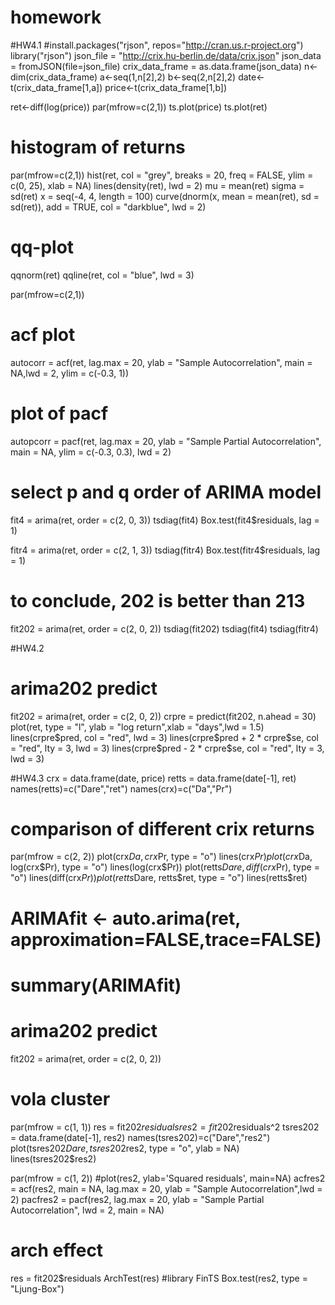 # homework
#HW4.1
#install.packages("rjson", repos="http://cran.us.r-project.org")
library("rjson")
json_file = "http://crix.hu-berlin.de/data/crix.json"
json_data = fromJSON(file=json_file)
crix_data_frame = as.data.frame(json_data)
n<-dim(crix_data_frame)
a<-seq(1,n[2],2)
b<-seq(2,n[2],2)
date<-t(crix_data_frame[1,a])
price<-t(crix_data_frame[1,b])

ret<-diff(log(price))
par(mfrow=c(2,1))
ts.plot(price)
ts.plot(ret)

# histogram of returns
par(mfrow=c(2,1))
hist(ret, col = "grey", breaks = 20, freq = FALSE, ylim = c(0, 25), xlab = NA)
lines(density(ret), lwd = 2)
mu = mean(ret)
sigma = sd(ret)
x = seq(-4, 4, length = 100)
curve(dnorm(x, mean = mean(ret), sd = sd(ret)), add = TRUE, col = "darkblue", lwd = 2)

# qq-plot
qqnorm(ret)
qqline(ret, col = "blue", lwd = 3)


par(mfrow=c(2,1))
# acf plot
autocorr = acf(ret, lag.max = 20, ylab = "Sample Autocorrelation", main = NA,lwd = 2, ylim = c(-0.3, 1))


# plot of pacf
autopcorr = pacf(ret, lag.max = 20, ylab = "Sample Partial Autocorrelation", main = NA, ylim = c(-0.3, 0.3), lwd = 2)


# select p and q order of ARIMA model
fit4 = arima(ret, order = c(2, 0, 3))
tsdiag(fit4)
Box.test(fit4$residuals, lag = 1)

fitr4 = arima(ret, order = c(2, 1, 3))
tsdiag(fitr4)
Box.test(fitr4$residuals, lag = 1)

# to conclude, 202 is better than 213
fit202 = arima(ret, order = c(2, 0, 2))
tsdiag(fit202)
tsdiag(fit4)
tsdiag(fitr4)

#HW4.2
# arima202 predict
fit202 = arima(ret, order = c(2, 0, 2))
crpre = predict(fit202, n.ahead = 30)
plot(ret, type = "l", ylab = "log return",xlab = "days",lwd = 1.5)
lines(crpre$pred, col = "red", lwd = 3)
lines(crpre$pred + 2 * crpre$se, col = "red", lty = 3, lwd = 3)
lines(crpre$pred - 2 * crpre$se, col = "red", lty = 3, lwd = 3)

#HW4.3
crx = data.frame(date, price)
retts = data.frame(date[-1], ret)
names(retts)=c("Dare","ret")
names(crx)=c("Da","Pr")
# comparison of different crix returns
par(mfrow = c(2, 2))
plot(crx$Da, crx$Pr, type = "o")
lines(crx$Pr)
plot(crx$Da, log(crx$Pr), type = "o")
lines(log(crx$Pr))
plot(retts$Dare, diff(crx$Pr), type = "o")
lines(diff(crx$Pr))
plot(retts$Dare, retts$ret, type = "o")
lines(retts$ret)
# ARIMAfit <- auto.arima(ret, approximation=FALSE,trace=FALSE)
# summary(ARIMAfit)
# arima202 predict
fit202 = arima(ret, order = c(2, 0, 2))
# vola cluster
par(mfrow = c(1, 1))
res = fit202$residuals
res2 = fit202$residuals^2
tsres202 = data.frame(date[-1], res2)
names(tsres202)=c("Dare","res2")
plot(tsres202$Dare, tsres202$res2, type = "o", ylab = NA)
lines(tsres202$res2)

par(mfrow = c(1, 2))
#plot(res2, ylab='Squared residuals', main=NA)
acfres2 = acf(res2, main = NA, lag.max = 20, ylab = "Sample Autocorrelation",lwd = 2)
pacfres2 = pacf(res2, lag.max = 20, ylab = "Sample Partial Autocorrelation", lwd = 2, main = NA)

# arch effect
res = fit202$residuals
ArchTest(res)  #library FinTS
Box.test(res2, type = "Ljung-Box")


